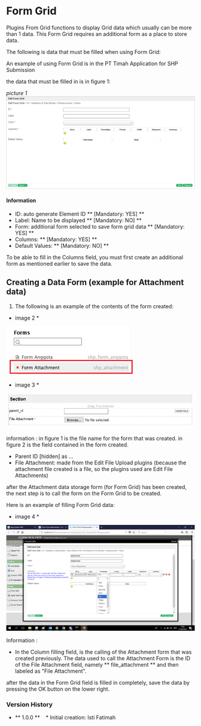 # Form Grid

Plugins From Grid functions to display Grid data which usually can be more than 1 data.
This Form Grid requires an additional form as a place to store data.

The following is data that must be filled when using Form Grid:

An example of using Form Grid is in the PT Timah Application for SHP Submission

the data that must be filled in is in figure 1:

*picture 1*
<img src="https://raw.githubusercontent.com/kinnara-digital-studio/kecak-workflow/master/docs/assets/formGrid1.png" alt="formGrid" />

#### Information ####
* ID: auto generate Element ID ** [Mandatory: YES] **
* Label: Name to be displayed ** [Mandatory: NO] **
* Form: additional form selected to save form grid data ** [Mandatory: YES] **
* Columns: ** [Mandatory: YES] **
* Default Values: ** [Mandatory: NO] **

To be able to fill in the Columns field, you must first create an additional form as mentioned earlier to save the data.

## Creating a Data Form (example for Attachment data) ##
1. The following is an example of the contents of the form created:

* image 2 *
<img src="https://raw.githubusercontent.com/kinnara-digital-studio/kecak-workflow/master/docs/assets/formGrid2.png" alt="formGrid" />

* image 3 *
<img src="https://raw.githubusercontent.com/kinnara-digital-studio/kecak-workflow/master/docs/assets/formGrid3.png" alt="formGrid" />

information :
in figure 1 is the file name for the form that was created.
in figure 2 is the field contained in the form created.

* Parent ID [hidden] as ...
* File Attachment: made from the Edit File Upload plugins (because the attachment file created is a file, so the plugins used are Edit File Attachments)

after the Attachment data storage form (for Form Grid) has been created, the next step is to call the form on the Form Grid to be created.

Here is an example of filling Form Grid data:

* image 4 *
<img src="https://raw.githubusercontent.com/kinnara-digital-studio/kecak-workflow/master/docs/assets/formGrid4.png" alt="formGrid" />

Information :
* In the Column filling field, is the calling of the Attachment form that was created previously. The data used to call the Attachment Form is the ID of the File Attachment field, namely ** file_attachment ** and then labeled as "File Attachment".

after the data in the Form Grid field is filled in completely, save the data by pressing the OK button on the lower right.

### Version History ###

* ** 1.0.0 **
   * Initial creation: Isti Fatimah
